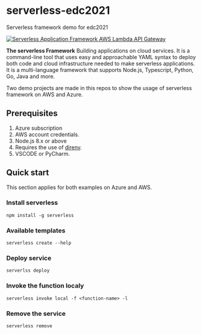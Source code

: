 # serverless-edc2021
Serverless framework demo for edc2021

[![Serverless Application Framework AWS Lambda API Gateway](https://s3.amazonaws.com/assets.github.serverless/readme-serverless-framework.gif)](https://serverless.com)

**The serverless Framework** Building applications on cloud services. It is a command-line tool that uses easy and approachable YAML syntax to deploy both code and cloud infrastructure needed to make serverless applications.
It is a multi-language framework that supports Node.js, Typescript, Python, Go, Java and more. 

Two demo projects are made in this repos to show the usage of serverless framework on AWS and Azure.

## Prerequisites
1. Azure subscription
2. AWS account credentials.
3. Node.js 8.x or above
4. Requires the use of [direnv](https://direnv.net).
5. VSCODE or PyCharm.

## Quick start

This section applies for both examples on Azure and AWS.

### Install serverless

```
npm install -g serverless
```

### Available templates

```shell
serverless create --help

```

### Deploy service
```shell
serverlss deploy
```

### Invoke the function localy
```shell
serverless invoke local -f <function-name> -l
```

### Remove the service
```shell
serverless remove
```
